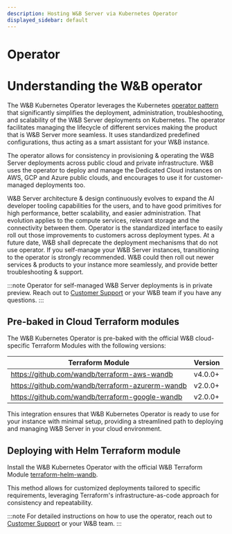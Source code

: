 ```yaml
---
description: Hosting W&B Server via Kubernetes Operator
displayed_sidebar: default
---
```


# Operator

# Understanding the W&B operator

The W&B Kubernetes Operator leverages the Kubernetes [operator pattern](https://kubernetes.io/docs/concepts/extend-kubernetes/operator/) that significantly simplifies the deployment, administration, troubleshooting, and scalability of the W&B Server deployments on Kubernetes. The operator facilitates managing the lifecycle of different services making the product that is W&B Server more seamless. It uses standardized predefined configurations, thus acting as a smart assistant for your W&B instance.

The operator allows for consistency in provisioning & operating the W&B Server deployments across public cloud and private infrastructure. W&B uses the operator to deploy and manage the Dedicated Cloud instances on AWS, GCP and Azure public clouds, and encourages to use it for customer-managed deployments too.

W&B Server architecture & design continuously evolves to expand the AI developer tooling capabilities for the users, and to have good primitives for high performance, better scalability, and easier administration. That evolution applies to the compute services, relevant storage and the connectivity between them. Operator is the standardized interface to easily roll out those improvements to customers across deployment types. At a future date, W&B shall deprecate the deployment mechanisms that do not use operator. If you self-manage your W&B Server instances, transitioning to the operator is strongly recommended. W&B could then roll out newer services & products to your instance more seamlessly, and provide better troubleshooting & support.

:::note
Operator for self-managed W&B Server deployments is in private preview. Reach out to [Customer Support](mailto:support@wandb.com) or your W&B team if you have any questions.
:::

## Pre-baked in Cloud Terraform modules

The W&B Kubernetes Operator is pre-baked with the official W&B cloud-specific Terraform Modules with the following versions:

| Terraform Module                                 | Version |
| ------------------------------------------------ | ------- |
| https://github.com/wandb/terraform-aws-wandb     | v4.0.0+ |
| https://github.com/wandb/terraform-azurerm-wandb | v2.0.0+ |
| https://github.com/wandb/terraform-google-wandb  | v2.0.0+ |

This integration ensures that W&B Kubernetes Operator is ready to use for your instance with minimal setup, providing a streamlined path to deploying and managing W&B Server in your cloud environment.

## Deploying with Helm Terraform module

Install the W&B Kubernetes Operator with the official W&B Terraform Module [terraform-helm-wandb](https://github.com/wandb/terraform-helm-wandb).

This method allows for customized deployments tailored to specific requirements, leveraging Terraform's infrastructure-as-code approach for consistency and repeatability.

:::note
For detailed instructions on how to use the operator, reach out to [Customer Support](mailto:support@wandb.com) or your W&B team.
:::
